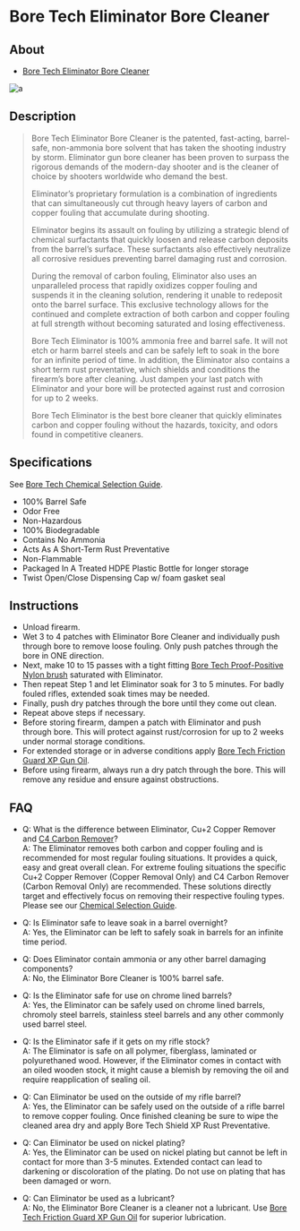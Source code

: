 # Bore Tech Eliminator Bore Cleaner

## About

* [Bore Tech Eliminator Bore Cleaner](https://www.boretech.com/products/eliminator-bore-cleaner)

![a](https://github.com/CumpsD/second-brain/raw/main/assets/shooting/boretech/eliminator.jpg "a")

## Description

> Bore Tech Eliminator Bore Cleaner is the patented, fast-acting, barrel-safe, non-ammonia bore solvent that has taken the shooting industry by storm. Eliminator gun bore cleaner has been proven to surpass the rigorous demands of the modern-day shooter and is the cleaner of choice by shooters worldwide who demand the best.
>
> Eliminator’s proprietary formulation is a combination of ingredients that can simultaneously cut through heavy layers of carbon and copper fouling that accumulate during shooting.
>
> Eliminator begins its assault on fouling by utilizing a strategic blend of chemical surfactants that quickly loosen and release carbon deposits from the barrel’s surface. These surfactants also effectively neutralize all corrosive residues preventing barrel damaging rust and corrosion.
>
> During the removal of carbon fouling, Eliminator also uses an unparalleled process that rapidly oxidizes copper fouling and suspends it in the cleaning solution, rendering it unable to redeposit onto the barrel surface. This exclusive technology allows for the continued and complete extraction of both carbon and copper fouling at full strength without becoming saturated and losing effectiveness.
>
> Bore Tech Eliminator is 100% ammonia free and barrel safe. It will not etch or harm barrel steels and can be safely left to soak in the bore for an infinite period of time. In addition, the Eliminator also contains a short term rust preventative, which shields and conditions the firearm’s bore after cleaning. Just dampen your last patch with Eliminator and your bore will be protected against rust and corrosion for up to 2 weeks.
>
> Bore Tech Eliminator is the best bore cleaner that quickly eliminates carbon and copper fouling without the hazards, toxicity, and odors found in competitive cleaners.

## Specifications

See [Bore Tech Chemical Selection Guide](https://github.com/CumpsD/second-brain/raw/main/assets/shooting/boretech/Chemical-Selection-Guide.pdf).

* 100% Barrel Safe
* Odor Free
* Non-Hazardous
* 100% Biodegradable
* Contains No Ammonia
* Acts As A Short-Term Rust Preventative
* Non-Flammable
* Packaged In A Treated HDPE Plastic Bottle for longer storage
* Twist Open/Close Dispensing Cap w/ foam gasket seal

## Instructions

* Unload firearm.
* Wet 3 to 4 patches with Eliminator Bore Cleaner and individually push through bore to remove loose fouling. Only push patches through the bore in ONE direction.
* Next, make 10 to 15 passes with a tight fitting [Bore Tech Proof-Positive Nylon brush](https://github.com/CumpsD/second-brain/blob/main/Shooting/Cleaning/Bore%20Tech%20Proof-Positive%20Nylon%20Bore%20Brush.md) saturated with Eliminator.
* Then repeat Step 1 and let Eliminator soak for 3 to 5 minutes. For badly fouled rifles, extended soak times may be needed.
* Finally, push dry patches through the bore until they come out clean.
* Repeat above steps if necessary.
* Before storing firearm, dampen a patch with Eliminator and push through bore. This will protect against rust/corrosion for up to 2 weeks under normal storage conditions.
* For extended storage or in adverse conditions apply [Bore Tech Friction Guard XP Gun Oil](https://github.com/CumpsD/second-brain/blob/main/Shooting/Cleaning/Bore%20Tech%20Friction%20Guard%20XP%20Gun%20Oil.md).
* Before using firearm, always run a dry patch through the bore. This will remove any residue and ensure against obstructions.

## FAQ

* Q: What is the difference between Eliminator, Cu+2 Copper Remover and [C4 Carbon Remover](https://github.com/CumpsD/second-brain/blob/main/Shooting/Cleaning/Bore%20Tech%20C4%20Carbon%20Remover.md)? \
  A: The Eliminator removes both carbon and copper fouling and is recommended for most regular fouling situations. It provides a quick, easy and great overall clean. For extreme fouling situations the specific Cu+2 Copper Remover (Copper Removal Only) and C4 Carbon Remover (Carbon Removal Only) are recommended. These solutions directly target and effectively focus on removing their respective fouling types. Please see our [Chemical Selection Guide](https://github.com/CumpsD/second-brain/raw/main/assets/shooting/boretech/Chemical-Selection-Guide.pdf).

* Q: Is Eliminator safe to leave soak in a barrel overnight? \
  A: Yes, the Eliminator can be left to safely soak in barrels for an infinite time period.

* Q: Does Eliminator contain ammonia or any other barrel damaging components? \
  A: No, the Eliminator Bore Cleaner is 100% barrel safe.

* Q: Is the Eliminator safe for use on chrome lined barrels? \
  A: Yes, the Eliminator can be safely used on chrome lined barrels, chromoly steel barrels, stainless steel barrels and any other commonly used barrel steel.

* Q: Is the Eliminator safe if it gets on my rifle stock? \
  A: The Eliminator is safe on all polymer, fiberglass, laminated or polyurethaned wood. However, if the Eliminator comes in contact with an oiled wooden stock, it might cause a blemish by removing the oil and require reapplication of sealing oil.

* Q: Can Eliminator be used on the outside of my rifle barrel? \
  A: Yes, the Eliminator can be safely used on the outside of a rifle barrel to remove copper fouling. Once finished cleaning be sure to wipe the cleaned area dry and apply Bore Tech Shield XP Rust Preventative.

* Q: Can Eliminator be used on nickel plating? \
  A: Yes, the Eliminator can be used on nickel plating but cannot be left in contact for more than 3-5 minutes. Extended contact can lead to darkening or discoloration of the plating. Do not use on plating that has been damaged or worn.

* Q: Can Eliminator be used as a lubricant? \
  A: No, the Eliminator Bore Cleaner is a cleaner not a lubricant. Use [Bore Tech Friction Guard XP Gun Oil](https://github.com/CumpsD/second-brain/blob/main/Shooting/Cleaning/Bore%20Tech%20Friction%20Guard%20XP%20Gun%20Oil.md) for superior lubrication.
